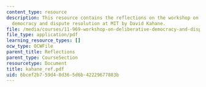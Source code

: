 ```yaml
---
content_type: resource
description: This resource contains the reflections on the workshop on deliberative
  democracy and dispute resolution at MIT by David Kahane.
file: /media/courses/11-969-workshop-on-deliberative-democracy-and-dispute-resolution-summer-2005/6bcef2b759d48d365d6b42229677883b_kahane_ref.pdf
file_type: application/pdf
learning_resource_types: []
ocw_type: OCWFile
parent_title: Reflections
parent_type: CourseSection
resourcetype: Document
title: kahane_ref.pdf
uid: 6bcef2b7-59d4-8d36-5d6b-42229677883b
---
```


